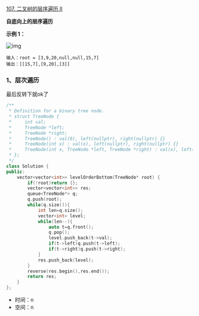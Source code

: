 [107. 二叉树的层序遍历 II](https://leetcode.cn/problems/binary-tree-level-order-traversal-ii/)

**自底向上的层序遍历** 

**示例 1：**

![img](https://assets.leetcode.com/uploads/2021/02/19/tree1.jpg)

```
输入：root = [3,9,20,null,null,15,7]
输出：[[15,7],[9,20],[3]]
```



### 1、层次遍历

最后反转下就ok了

```cpp
/**
 * Definition for a binary tree node.
 * struct TreeNode {
 *     int val;
 *     TreeNode *left;
 *     TreeNode *right;
 *     TreeNode() : val(0), left(nullptr), right(nullptr) {}
 *     TreeNode(int x) : val(x), left(nullptr), right(nullptr) {}
 *     TreeNode(int x, TreeNode *left, TreeNode *right) : val(x), left(left), right(right) {}
 * };
 */
class Solution {
public:
    vector<vector<int>> levelOrderBottom(TreeNode* root) {
        if(!root)return {};
        vector<vector<int>> res;
        queue<TreeNode*> q;
        q.push(root);
        while(q.size()){
            int len=q.size();
            vector<int> level;
            while(len--){
                auto t=q.front();
                q.pop();
                level.push_back(t->val);
                if(t->left)q.push(t->left);
                if(t->right)q.push(t->right);
            }
            res.push_back(level);
        }
        reverse(res.begin(),res.end());
        return res;
    }
};
```

- 时间：n
- 空间：n